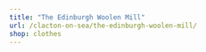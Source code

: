 ```yaml
---
title: "The Edinburgh Woolen Mill"
url: /clacton-on-sea/the-edinburgh-woolen-mill/
shop: clothes
---
```


